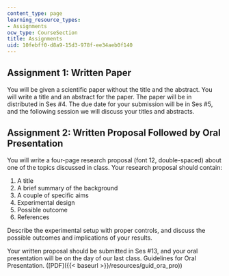 ```yaml
---
content_type: page
learning_resource_types:
- Assignments
ocw_type: CourseSection
title: Assignments
uid: 10febff0-d8a9-15d3-978f-ee34aeb0f140
---
```


Assignment 1: Written Paper
---------------------------

You will be given a scientific paper without the title and the abstract. You will write a title and an abstract for the paper. The paper will be in distributed in Ses #4. The due date for your submission will be in Ses #5, and the following session we will discuss your titles and abstracts.

Assignment 2: Written Proposal Followed by Oral Presentation
------------------------------------------------------------

You will write a four-page research proposal (font 12, double-spaced) about one of the topics discussed in class. Your research proposal should contain:

1.  A title
2.  A brief summary of the background
3.  A couple of specific aims
4.  Experimental design
5.  Possible outcome
6.  References

Describe the experimental setup with proper controls, and discuss the possible outcomes and implications of your results.

Your written proposal should be submitted in Ses #13, and your oral presentation will be on the day of our last class. Guidelines for Oral Presentation. ([PDF]({{< baseurl >}}/resources/guid_ora_pro))